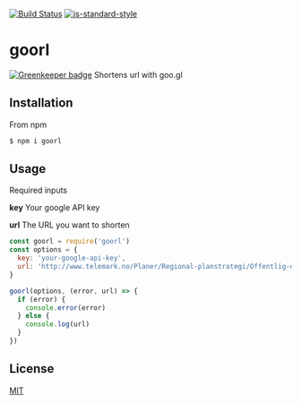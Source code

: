 [![Build Status](https://travis-ci.org/telemark/goorl.svg?branch=master)](https://travis-ci.org/telemark/goorl)
[![js-standard-style](https://img.shields.io/badge/code%20style-standard-brightgreen.svg?style=flat)](https://github.com/feross/standard)
# goorl

[![Greenkeeper badge](https://badges.greenkeeper.io/telemark/goorl.svg)](https://greenkeeper.io/)
Shortens url with goo.gl

## Installation
From npm

```sh
$ npm i goorl
```

## Usage
Required inputs

**key** Your google API key

**url** The URL you want to shorten

```javascript
const goorl = require('goorl')
const options = {
  key: 'your-google-api-key',
  url: 'http://www.telemark.no/Planer/Regional-planstrategi/Offentlig-ettersyn-ny-regional-planstrategi'
}

goorl(options, (error, url) => {
  if (error) {
    console.error(error)
  } else {
    console.log(url)
  }
})
```

## License
[MIT](LICENSE)